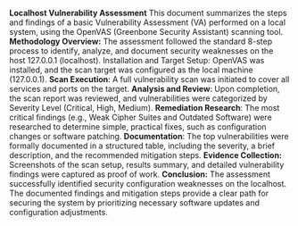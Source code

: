**Localhost Vulnerability Assessment**
This document summarizes the steps and findings of a basic Vulnerability Assessment (VA) performed on a local system, using the OpenVAS (Greenbone Security Assistant) scanning tool.
**Methodology Overview:**
The assessment followed the standard 8-step process to identify, analyze, and document security weaknesses on the host 127.0.0.1 (localhost).
Installation and Target Setup: OpenVAS was installed, and the scan target was configured as the local machine (127.0.0.1).
**Scan Execution**: A full vulnerability scan was initiated to cover all services and ports on the target.
**Analysis and Review**: Upon completion, the scan report was reviewed, and vulnerabilities were categorized by Severity Level (Critical, High, Medium).
**Remediation Research**: The most critical findings (e.g., Weak Cipher Suites and Outdated Software) were researched to determine simple, practical fixes, such as configuration changes or software patching.
**Documentation**: The top vulnerabilities were formally documented in a structured table, including the severity, a brief description, and the recommended mitigation steps.
**Evidence Collection:** Screenshots of the scan setup, results summary, and detailed vulnerability findings were captured as proof of work.
**Conclusion:**
The assessment successfully identified security configuration weaknesses on the localhost. The documented findings and mitigation steps provide a clear path for securing the system by prioritizing necessary software updates and configuration adjustments.
